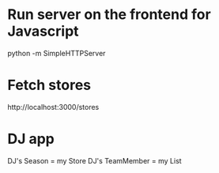 # Run server on the frontend for Javascript
python -m SimpleHTTPServer

# Fetch stores
http://localhost:3000/stores  

# DJ app
DJ's Season = my Store
DJ's TeamMember = my List
